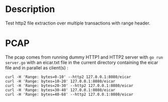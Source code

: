 # Description

Test http2 file extraction over multiple transactions with range header.
# PCAP

The pcap comes from running dummy HTTP1 and HTTP2 server with `go run server.go` with an eicar.txt file in the current directory containing the eicar file
and in parallel as client(s) :
```
curl -H 'Range: bytes=0-10' --http2 127.0.0.1:8080/eicar
curl -H 'Range: bytes=10-20' 127.0.0.1:8080/eicar
curl -H 'Range: bytes=20-30' --http2 127.0.0.1:8080/eicar
curl -H 'Range: bytes=30-40' 127.0.0.1:8080/eicar
curl -H 'Range: bytes=40-68' --http2 127.0.0.1:8080/eicar
```

